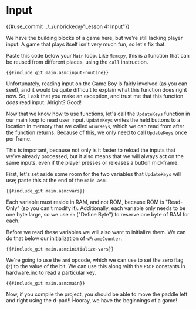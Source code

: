 # Input

{{#use_commit ../../unbricked@"Lesson 4: Input"}}

We have the building blocks of a game here, but we're still lacking player input.
A game that plays itself isn't very much fun, so let's fix that.

Paste this code below your `Main` loop.
Like `Memcpy`, this is a function that can be reused from different places, using the `call` instruction.

```rgbasm,linenos,start={{#line_no_of "" @GIT@/main.asm:input-routine}}
{{#include_git main.asm:input-routine}}
```

Unfortunately, reading input on the Game Boy is fairly involved (as you can see!), and it would be quite difficult to explain what this function does right now.
So, I ask that you make an exception, and trust me that this function _does_ read input.
Alright? Good!

Now that we know how to use functions, let's call the `UpdateKeys` function in our main loop to read user input.
`UpdateKeys` writes the held buttons to a location in memory that we called `wCurKeys`, which we can read from after the function returns.
Because of this, we only need to call `UpdateKeys` once per frame.

This is important, because not only is it faster to reload the inputs that we've already processed, but it also means that we will always act on the same inputs, even if the player presses or releases a button mid-frame.

First, let's set aside some room for the two variables that `UpdateKeys` will use; paste this at the end of the `main.asm`:

```rgbasm,linenos,start={{#line_no_of "" @GIT@/main.asm:vars}}
{{#include_git main.asm:vars}}
```

Each variable must reside in RAM, and not ROM, because ROM is "Read-Only" (so you can't modify it).
Additionally, each variable only needs to be one byte large, so we use `db` ("Define Byte") to reserve one byte of RAM for each.

Before we read these variables we will also want to initialize them.
We can do that below our initialization of `wFrameCounter`.

```rgbasm,linenos,start={{#line_no_of "" @GIT@/main.asm:initialize-vars}}
{{#include_git main.asm:initialize-vars}}
```

We're going to use the `and` opcode, which we can use to set the zero flag (`z`) to the value of the bit.
We can use this along with the `PADF` constants in hardware.inc to read a particular key.

```rgbasm,linenos,start={{#line_no_of "" @GIT@/main.asm:main}}
{{#include_git main.asm:main}}
```

Now, if you compile the project, you should be able to move the paddle left and right using the d-pad!!
Hooray, we have the beginnings of a game!
